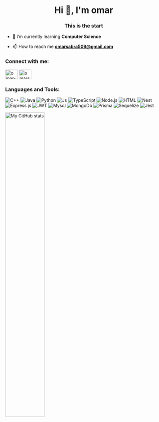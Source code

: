 <h1 align="center">Hi 👋, I'm omar</h1>
<h3 align="center">This is the start</h3>

- 🌱 I’m currently learning **Computer Science**

- 📫 How to reach me **omarsabra509@gmail.com**

<h3 align="left">Connect with me:</h3>
<p align="left">
<a href="https://linkedin.com/in/omar-sabra" target="_blank"><img align="center" src="https://raw.githubusercontent.com/rahuldkjain/github-profile-readme-generator/master/src/images/icons/Social/linked-in-alt.svg" alt="omar-sabra/" height="30" width="40" /></a>
<a href="https://codeforces.com/profile/omarsabra509" target="blank"><img align="center" src="https://raw.githubusercontent.com/rahuldkjain/github-profile-readme-generator/master/src/images/icons/Social/codeforces.svg" alt="omarsabra509" height="30" width="40" /></a>
</p>

<h3 align="left">Languages and Tools:</h3>

![C++]
![Java]
![Python]
![Js]
![TypeScript]
![Node.js]
![HTML]
![Nest]
![Express.js]
![JWT]
![Mysql]
![MongoDb]
![Prisma]
![Sequelize]
![Jest]

<!-- status card -->
<img alt="My GitHub stats" src="https://github-readme-stats.vercel.app/api?username=the-sabra&count_private=true&theme=github_dark&show_icons=true&include_all_commits=true"  width="50%" />



<!-- MARKDOWN LINKS & IMAGES -->
[MySQL]: https://img.shields.io/badge/MySQL-00000F?style=for-the-badge&logo=mysql&logoColor=white
[Nest]: https://img.shields.io/badge/nestjs-%23E0234E.svg?style=for-the-badge&logo=nestjs&logoColor=white
[Prisma]: https://img.shields.io/badge/Prisma-3982CE?style=for-the-badge&logo=Prisma&logoColor=white
[Jest]: https://img.shields.io/badge/-jest-%23C21325?style=for-the-badge&logo=jest&logoColor=white
[Express.js]: https://img.shields.io/badge/express.js-%23404d59.svg?style=for-the-badge&logo=express&logoColor=%2361DAFB
[Node.js]: https://img.shields.io/badge/node.js-026E00?style=for-the-badge&logo=node.js&logoColor=white
[TypeScript]: https://img.shields.io/badge/typescript-%23007ACC.svg?style=for-the-badge&logo=typescript&logoColor=white
[Js]: https://img.shields.io/badge/JavaScript-F7DF1E?style=for-the-badge&logo=javascript&logoColor=black
[Java]: https://img.shields.io/badge/java-%23ED8B00.svg?style=for-the-badge&logo=openjdk&logoColor=black
[C++]: https://img.shields.io/badge/c++-%2300599C.svg?style=for-the-badge&logo=c%2B%2B&logoColor=black
[HTML]: https://img.shields.io/badge/html5-%23E34F26.svg?style=for-the-badge&logo=html5&logoColor=white
[Python]: https://img.shields.io/badge/Python-14354C?style=for-the-badge&logo=python&logoColor=white
[JWT]: https://img.shields.io/badge/JWT-black?style=for-the-badge&logo=JSON%20web%20tokens
[MongoDb]: https://img.shields.io/badge/MongoDB-%234ea94b.svg?style=for-the-badge&logo=mongodb&logoColor=white
[Sequelize]: https://img.shields.io/badge/Sequelize-52B0E7?style=for-the-badge&logo=Sequelize&logoColor=black
